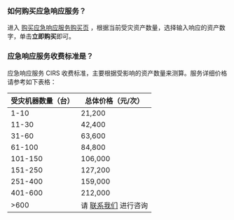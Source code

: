 ### 如何购买应急响应服务？
进入 [购买应急响应服务购买页](https://buy.cloud.tencent.com/cirs) ，根据当前受灾资产数量，选择输入响应的资产数字，单击**立即购买**即可。

### 应急响应服务收费标准是？
应急响应服务 CIRS 收费标准，主要根据受影响的资产数量来测算。服务详细价格请参考如下表格：

| **受灾机器数量（台）** | **总体价格（元/次）**                                        |
| ---------------------- | ------------------------------------------------------------ |
| 1-10                   | 21,200                                                       |
| 11-30                  | 42,400                                                       |
| 31-60                  | 63,600                                                       |
| 61-100                 | 84,800                                                       |
| 101-150                | 106,000                                                      |
| 151-250                | 127,200                                                      |
| 251-400                | 159,000                                                      |
| 401-600                | 212,000                                                      |
| >600                   | 请 [联系我们](https://cloud.tencent.com/online-service) 进行咨询 |




